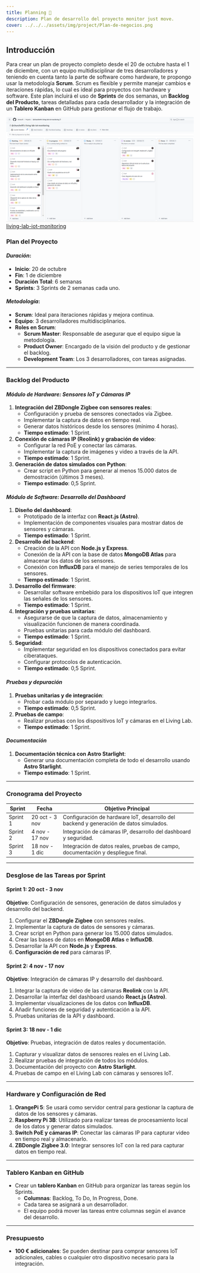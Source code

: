 ```yaml
---
title: Planning 📑
description: Plan de desarrollo del proyecto monitor just move.
cover: ../../../assets/img/project/Plan-de-negocios.png
---
```



## Introducción
Para crear un plan de proyecto completo desde el 20 de octubre hasta el 1 de diciembre, con un equipo multidisciplinar de tres desarrolladores y teniendo en cuenta tanto la parte de software como hardware, te propongo usar la metodología **Scrum**. Scrum es flexible y permite manejar cambios e iteraciones rápidas, lo cual es ideal para proyectos con hardware y software. Este plan incluirá el uso de **Sprints** de dos semanas, un **Backlog del Producto**, tareas detalladas para cada desarrollador y la integración de un **Tablero Kanban** en GitHub para gestionar el flujo de trabajo.

![living-lab-iot-monitoring](../../../assets/img/project/projectGitHub.png)
[living-lab-iot-monitoring](https://github.com/orgs/ikreasoft/projects/4)

### **Plan del Proyecto**

#### *Duración*:
- **Inicio**: 20 de octubre
- **Fin**: 1 de diciembre
- **Duración Total**: 6 semanas
- **Sprints**: 3 Sprints de 2 semanas cada uno.

#### *Metodología*:
- **Scrum**: Ideal para iteraciones rápidas y mejora continua.
- **Equipo**: 3 desarrolladores multidisciplinarios.
- **Roles en Scrum**:
  - **Scrum Master**: Responsable de asegurar que el equipo sigue la metodología.
  - **Product Owner**: Encargado de la visión del producto y de gestionar el backlog.
  - **Development Team**: Los 3 desarrolladores, con tareas asignadas.

---

### **Backlog del Producto**

#### *Módulo de Hardware: Sensores IoT y Cámaras IP*
1. **Integración del ZBDongle Zigbee con sensores reales**:
   - Configuración y prueba de sensores conectados vía Zigbee.
   - Implementar la captura de datos en tiempo real.
   - Generar datos históricos desde los sensores (mínimo 4 horas).
   - **Tiempo estimado**: 1 Sprint.
2. **Conexión de cámaras IP (Reolink) y grabación de video**:
   - Configurar la red PoE y conectar las cámaras.
   - Implementar la captura de imágenes y video a través de la API.
   - **Tiempo estimado**: 1 Sprint.
3. **Generación de datos simulados con Python**:
   - Crear script en Python para generar al menos 15.000 datos de demostración (últimos 3 meses).
   - **Tiempo estimado**: 0,5 Sprint.

#### *Módulo de Software: Desarrollo del Dashboard*
1. **Diseño del dashboard**:
   - Prototipado de la interfaz con **React.js (Astro)**.
   - Implementación de componentes visuales para mostrar datos de sensores y cámaras.
   - **Tiempo estimado**: 1 Sprint.
2. **Desarrollo del backend**:
   - Creación de la API con **Node.js y Express**.
   - Conexión de la API con la base de datos **MongoDB Atlas** para almacenar los datos de los sensores.
   - Conexión con **InfluxDB** para el manejo de series temporales de los sensores.
   - **Tiempo estimado**: 1 Sprint.
3. **Desarrollo del firmware**:
   - Desarrollar software embebido para los dispositivos IoT que integren las señales de los sensores.
   - **Tiempo estimado**: 1 Sprint.
4. **Integración y pruebas unitarias**:
   - Asegurarse de que la captura de datos, almacenamiento y visualización funcionen de manera coordinada.
   - Pruebas unitarias para cada módulo del dashboard.
   - **Tiempo estimado**: 1 Sprint.
5. **Seguridad**:
   - Implementar seguridad en los dispositivos conectados para evitar ciberataques.
   - Configurar protocolos de autenticación.
   - **Tiempo estimado**: 0,5 Sprint.

#### *Pruebas y depuración*
1. **Pruebas unitarias y de integración**:
   - Probar cada módulo por separado y luego integrarlos.
   - **Tiempo estimado**: 0,5 Sprint.
2. **Pruebas de campo**:
   - Realizar pruebas con los dispositivos IoT y cámaras en el Living Lab.
   - **Tiempo estimado**: 1 Sprint.
   
#### *Documentación*
1. **Documentación técnica con Astro Starlight**:
   - Generar una documentación completa de todo el desarrollo usando **Astro Starlight**.
   - **Tiempo estimado**: 1 Sprint.

---

### **Cronograma del Proyecto**

| Sprint | Fecha | Objetivo Principal |
|--------|-------|--------------------|
| Sprint 1 | 20 oct - 3 nov | Configuración de hardware IoT, desarrollo del backend y generación de datos simulados. |
| Sprint 2 | 4 nov - 17 nov | Integración de cámaras IP, desarrollo del dashboard y seguridad. |
| Sprint 3 | 18 nov - 1 dic | Integración de datos reales, pruebas de campo, documentación y despliegue final. |

---

### **Desglose de las Tareas por Sprint**

#### **Sprint 1: 20 oct - 3 nov**
**Objetivo**: Configuración de sensores, generación de datos simulados y desarrollo del backend.
1. Configurar el **ZBDongle Zigbee** con sensores reales.
2. Implementar la captura de datos de sensores y cámaras.
3. Crear script en Python para generar los 15.000 datos simulados.
4. Crear las bases de datos en **MongoDB Atlas** e **InfluxDB**.
5. Desarrollar la API con **Node.js** y **Express**.
6. **Configuración de red** para cámaras IP.

#### **Sprint 2: 4 nov - 17 nov**
**Objetivo**: Integración de cámaras IP y desarrollo del dashboard.
1. Integrar la captura de video de las cámaras **Reolink** con la API.
2. Desarrollar la interfaz del dashboard usando **React.js (Astro)**.
3. Implementar visualizaciones de los datos con **InfluxDB**.
4. Añadir funciones de seguridad y autenticación a la API.
5. Pruebas unitarias de la API y dashboard.

#### **Sprint 3: 18 nov - 1 dic**
**Objetivo**: Pruebas, integración de datos reales y documentación.
1. Capturar y visualizar datos de sensores reales en el Living Lab.
2. Realizar pruebas de integración de todos los módulos.
3. Documentación del proyecto con **Astro Starlight**.
4. Pruebas de campo en el Living Lab con cámaras y sensores IoT.

---

### **Hardware y Configuración de Red**
1. **OrangePi 5**: Se usará como servidor central para gestionar la captura de datos de los sensores y cámaras.
2. **Raspberry Pi 3B**: Utilizado para realizar tareas de procesamiento local de los datos y generar datos simulados.
3. **Switch PoE y cámaras IP**: Conectar las cámaras IP para capturar video en tiempo real y almacenarlo.
4. **ZBDongle Zigbee 3.0**: Integrar sensores IoT con la red para capturar datos en tiempo real.

---

### **Tablero Kanban en GitHub**
- Crear un **tablero Kanban** en GitHub para organizar las tareas según los Sprints.
  - **Columnas**: Backlog, To Do, In Progress, Done.
  - Cada tarea se asignará a un desarrollador.
  - El equipo podrá mover las tareas entre columnas según el avance del desarrollo.

---

### **Presupuesto**
- **100 € adicionales**: Se pueden destinar para comprar sensores IoT adicionales, cables o cualquier otro dispositivo necesario para la integración.

